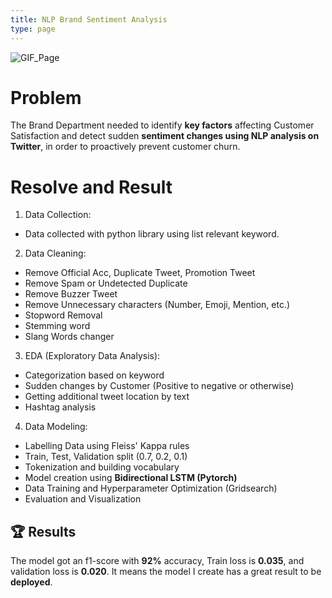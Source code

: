 ```yaml
---
title: NLP Brand Sentiment Analysis
type: page
---
```


![GIF_Page](/images/nlp_brand_sentiment_analysis.gif)

# Problem

The Brand Department needed to identify **key factors** affecting Customer Satisfaction and detect sudden **sentiment changes using NLP analysis on Twitter**, in order to proactively prevent customer churn.

# Resolve and Result

1. Data Collection:
- Data collected with python library using list relevant keyword.

2. Data Cleaning:
- Remove Official Acc, Duplicate Tweet, Promotion Tweet
- Remove Spam or Undetected Duplicate
- Remove Buzzer Tweet
- Remove Unnecessary characters (Number, Emoji, Mention, etc.)
- Stopword Removal
- Stemming word
- Slang Words changer

3. EDA (Exploratory Data Analysis):
- Categorization based on keyword
- Sudden changes by Customer (Positive to negative or otherwise)
- Getting additional tweet location by text
- Hashtag analysis 

4. Data Modeling:
- Labelling Data using Fleiss' Kappa rules
- Train, Test, Validation split (0.7, 0.2, 0.1)
- Tokenization and building vocabulary
- Model creation using **Bidirectional LSTM (Pytorch)**
- Data Training and Hyperparameter Optimization (Gridsearch)
- Evaluation and Visualization

## 🏆 Results
The model got an f1-score with **92%** accuracy, Train loss is **0.035**, and validation loss is **0.020**. It means the model I create has a great result to be **deployed**.
